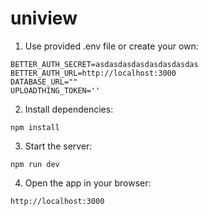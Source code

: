 # uniview

1. Use provided .env file or create your own:

```
BETTER_AUTH_SECRET=asdasdasdasdasdasdasdas
BETTER_AUTH_URL=http://localhost:3000
DATABASE_URL=""
UPLOADTHING_TOKEN=''
```

2. Install dependencies:

```
npm install
```

3. Start the server:

```
npm run dev
```

4. Open the app in your browser:

```
http://localhost:3000


